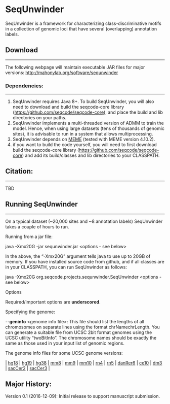 # SeqUnwinder

SeqUnwinder is a framework for characterizing class-discriminative motifs in a collection of genomic loci that have several (overlapping) annotation labels.  


## Download
--------------
The following webpage will maintain executable JAR files for major versions: 
http://mahonylab.org/software/sequnwinder

### Dependencies:
--------------
1. SeqUnwinder requires Java 8+. To build SeqUnwinder, you will also need to download and build the seqcode-core library (https://github.com/seqcode/seqcode-core), and place the build and lib directories on your paths. 
2. SeqUnwinder implements a multi-threaded version of ADMM to train the model. Hence, when using large datasets (tens of thousands of genomic sites), it is advisable to run in a system that allows multiprocessing.
3. SeqUnwinder depends on [MEME](http://meme-suite.org/) (tested with MEME version 4.10.2).
4. if you want to build the code yourself, you will need to first download build the seqcode-core library (https://github.com/seqcode/seqcode-core) and add its build/classes and lib directories to your CLASSPATH.

## Citation:
--------------
TBD

## Running SeqUnwinder
--------------
On a typical dataset (~20,000 sites and ~8 annotation labels) SeqUnwinder takes a couple of hours to run.

Running from a jar file:

java -Xmx20G -jar sequnwinder.jar <options - see below>

In the above, the “-Xmx20G” argument tells java to use up to 20GB of memory. If you have installed source code from github, and if all classes are in your CLASSPATH, you can run SeqUnwinder as follows:

java -Xmx20G org.seqcode.projects.sequnwinder.SeqUnwinder <options - see below>

Options

Required/important options are __underscored__.

Specifying the genome:

--__geninfo__ \<genome info file\>:  This file should list the lengths of all chromosomes on separate lines using the format chrName<tab>chrLength. You can generate a suitable file from UCSC 2bit format genomes using the UCSC utility “twoBitInfo”. The chromosome names should be exactly the same as those used in your input list of genomic regions.

The genome info files for some UCSC genome versions:

| [hg18](http://lugh.bmb.psu.edu/software/multigps/support/hg18.info) | [hg19](http://lugh.bmb.psu.edu/software/multigps/support/hg19.info) | [hg38](http://lugh.bmb.psu.edu/software/multigps/support/hg38.info) | [mm8](http://lugh.bmb.psu.edu/software/multigps/support/mm8.info) | [mm9](http://lugh.bmb.psu.edu/software/multigps/support/mm9.info) | [mm10](http://lugh.bmb.psu.edu/software/multigps/support/mm10.info) | [rn4](http://lugh.bmb.psu.edu/software/multigps/support/rn4.info) | [rn5](http://lugh.bmb.psu.edu/software/multigps/support/rn5.info) | [danRer6](http://lugh.bmb.psu.edu/software/multigps/support/danRer6.info) | [ce10](http://lugh.bmb.psu.edu/software/multigps/support/ce10.info) | [dm3](http://lugh.bmb.psu.edu/software/multigps/support/dm3.info) | [sacCer2](http://lugh.bmb.psu.edu/software/multigps/support/sacCer2.info) | [sacCer3](http://lugh.bmb.psu.edu/software/multigps/support/sacCer3.info) |






Major History:
--------------  

Version 0.1 (2016-12-09): Initial release to support manuscript submission.

